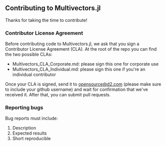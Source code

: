 ## Contributing to Multivectors.jl

Thanks for taking the time to contribute!

### Contributor License Agreement

Before contributing code to Multivectors.jl, we ask that you sign a Contributor License Agreement (CLA).  At the root of the repo you can find the two possible CLAs:

 - Multivectors_CLA_Corporate.md: please sign this one for corporate use
 - Multivectors_CLA_Individual.md: please sign this one if you're an individual contributor

Once your CLA is signed, send it to opensource@d2.com (please make sure to include your github username) and wait for confirmation that we've received it.  After that, you can submit pull requests.


### Reporting bugs

Bug reports must include:

1. Description
2. Expected results
3. Short reproducible

